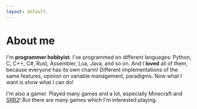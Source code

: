 ```yaml
---
layout: default
---
```


# About me

I'm **programmer hobbyist**. I've programmed on different languages: Python, C, C++, C#, Rust,
Assembler, Lua, Java, and so on. And I **loved** all of them, because everyone has its own charm!
Different implementations of the same features, opinion on variable management, paradigms. Now what
I want is _show_ what I can do!

I'm also a gamer. Played many games and a lot, especially Minecraft and [SRB2]! But there are many games
which I'm interested playing.

[SRB2]: https://www.srb2.org
